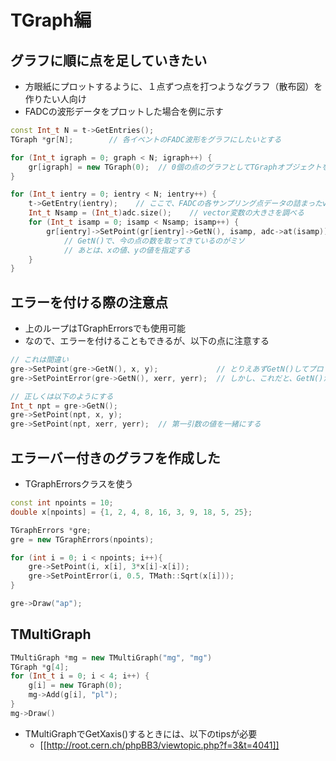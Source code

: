 # TGraph編

## グラフに順に点を足していきたい

- 方眼紙にプロットするように、１点ずつ点を打つようなグラフ（散布図）を作りたい人向け
- FADCの波形データをプロットした場合を例に示す

```cpp
const Int_t N = t->GetEntries();
TGraph *gr[N];        // 各イベントのFADC波形をグラフにしたいとする

for (Int_t igraph = 0; graph < N; igraph++) {
    gr[igraph] = new TGraph(0);  // 0個の点のグラフとしてTGraphオブジェクトを作成
}

for (Int_t ientry = 0; ientry < N; ientry++) {
    t->GetEntry(ientry);    // ここで、FADCの各サンプリング点データの詰まったvectorが得られるとする（変数名をadcとする）
    Int_t Nsamp = (Int_t)adc.size();    // vector変数の大きさを調べる
    for (Int_t isamp = 0; isamp < Nsamp; isamp++) {
        gr[ientry]->SetPoint(gr[ientry]->GetN(), isamp, adc->at(isamp));
            // GetN()で、今の点の数を取ってきているのがミソ
            // あとは、xの値、yの値を指定する
    }
}
```

## エラーを付ける際の注意点

- 上のループはTGraphErrorsでも使用可能
- なので、エラーを付けることもできるが、以下の点に注意する

```cpp
// これは間違い
gre->SetPoint(gre->GetN(), x, y);             // とりえあずGetN()してプロットする
gre->SetPointError(gre->GetN(), xerr, yerr);  // しかし、これだと、GetN()が次のになってしまって、正しい位置にエラーがつかない

// 正しくは以下のようにする
Int_t npt = gre->GetN();
gre->SetPoint(npt, x, y);
gre->SetPoint(npt, xerr, yerr);  // 第一引数の値を一緒にする
```

## エラーバー付きのグラフを作成した

- TGraphErrorsクラスを使う

```cpp
const int npoints = 10;
double x[npoints] = {1, 2, 4, 8, 16, 3, 9, 18, 5, 25};

TGraphErrors *gre;
gre = new TGraphErrors(npoints);

for (int i = 0; i < npoints; i++){
    gre->SetPoint(i, x[i], 3*x[i]-x[i]);
    gre->SetPointError(i, 0.5, TMath::Sqrt(x[i]));
}

gre->Draw("ap");
```

## TMultiGraph

```cpp
TMultiGraph *mg = new TMultiGraph("mg", "mg")
TGraph *g[4];
for (Int_t i = 0; i < 4; i++) {
    g[i] = new TGraph(0);
    mg->Add(g[i], "pl");
}
mg->Draw()
```

- TMultiGraphでGetXaxis()するときには、以下のtipsが必要
  - [[http://root.cern.ch/phpBB3/viewtopic.php?f=3&t=4041]]
